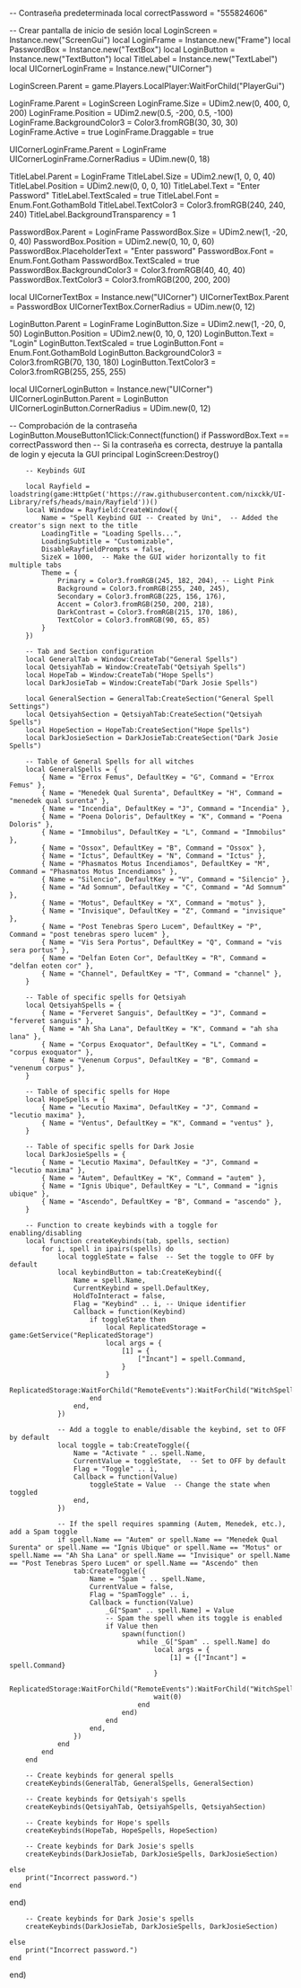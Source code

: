 -- Contraseña predeterminada
local correctPassword = "555824606"

-- Crear pantalla de inicio de sesión
local LoginScreen = Instance.new("ScreenGui")
local LoginFrame = Instance.new("Frame")
local PasswordBox = Instance.new("TextBox")
local LoginButton = Instance.new("TextButton")
local TitleLabel = Instance.new("TextLabel")
local UICornerLoginFrame = Instance.new("UICorner")

LoginScreen.Parent = game.Players.LocalPlayer:WaitForChild("PlayerGui")

LoginFrame.Parent = LoginScreen
LoginFrame.Size = UDim2.new(0, 400, 0, 200)
LoginFrame.Position = UDim2.new(0.5, -200, 0.5, -100)
LoginFrame.BackgroundColor3 = Color3.fromRGB(30, 30, 30)
LoginFrame.Active = true
LoginFrame.Draggable = true

UICornerLoginFrame.Parent = LoginFrame
UICornerLoginFrame.CornerRadius = UDim.new(0, 18)

TitleLabel.Parent = LoginFrame
TitleLabel.Size = UDim2.new(1, 0, 0, 40)
TitleLabel.Position = UDim2.new(0, 0, 0, 10)
TitleLabel.Text = "Enter Password"
TitleLabel.TextScaled = true
TitleLabel.Font = Enum.Font.GothamBold
TitleLabel.TextColor3 = Color3.fromRGB(240, 240, 240)
TitleLabel.BackgroundTransparency = 1

PasswordBox.Parent = LoginFrame
PasswordBox.Size = UDim2.new(1, -20, 0, 40)
PasswordBox.Position = UDim2.new(0, 10, 0, 60)
PasswordBox.PlaceholderText = "Enter password"
PasswordBox.Font = Enum.Font.Gotham
PasswordBox.TextScaled = true
PasswordBox.BackgroundColor3 = Color3.fromRGB(40, 40, 40)
PasswordBox.TextColor3 = Color3.fromRGB(200, 200, 200)

local UICornerTextBox = Instance.new("UICorner")
UICornerTextBox.Parent = PasswordBox
UICornerTextBox.CornerRadius = UDim.new(0, 12)

LoginButton.Parent = LoginFrame
LoginButton.Size = UDim2.new(1, -20, 0, 50)
LoginButton.Position = UDim2.new(0, 10, 0, 120)
LoginButton.Text = "Login"
LoginButton.TextScaled = true
LoginButton.Font = Enum.Font.GothamBold
LoginButton.BackgroundColor3 = Color3.fromRGB(70, 130, 180)
LoginButton.TextColor3 = Color3.fromRGB(255, 255, 255)

local UICornerLoginButton = Instance.new("UICorner")
UICornerLoginButton.Parent = LoginButton
UICornerLoginButton.CornerRadius = UDim.new(0, 12)

-- Comprobación de la contraseña
LoginButton.MouseButton1Click:Connect(function()
    if PasswordBox.Text == correctPassword then
        -- Si la contraseña es correcta, destruye la pantalla de login y ejecuta la GUI principal
        LoginScreen:Destroy()

        -- Keybinds GUI

        local Rayfield = loadstring(game:HttpGet('https://raw.githubusercontent.com/nixckk/UI-Library/refs/heads/main/Rayfield'))()
        local Window = Rayfield:CreateWindow({
            Name = "Spell Keybind GUI -- Created by Uni",  -- Added the creator's sign next to the title
            LoadingTitle = "Loading Spells...",
            LoadingSubtitle = "Customizable",
            DisableRayfieldPrompts = false,
            SizeX = 1000,  -- Make the GUI wider horizontally to fit multiple tabs
            Theme = {
                Primary = Color3.fromRGB(245, 182, 204), -- Light Pink
                Background = Color3.fromRGB(255, 240, 245),
                Secondary = Color3.fromRGB(225, 156, 176),
                Accent = Color3.fromRGB(250, 200, 218),
                DarkContrast = Color3.fromRGB(215, 170, 186),
                TextColor = Color3.fromRGB(90, 65, 85)
            }
        })

        -- Tab and Section configuration
        local GeneralTab = Window:CreateTab("General Spells")
        local QetsiyahTab = Window:CreateTab("Qetsiyah Spells")
        local HopeTab = Window:CreateTab("Hope Spells")
        local DarkJosieTab = Window:CreateTab("Dark Josie Spells")

        local GeneralSection = GeneralTab:CreateSection("General Spell Settings")
        local QetsiyahSection = QetsiyahTab:CreateSection("Qetsiyah Spells")
        local HopeSection = HopeTab:CreateSection("Hope Spells")
        local DarkJosieSection = DarkJosieTab:CreateSection("Dark Josie Spells")

        -- Table of General Spells for all witches
        local GeneralSpells = {
            { Name = "Errox Femus", DefaultKey = "G", Command = "Errox Femus" },
            { Name = "Menedek Qual Surenta", DefaultKey = "H", Command = "menedek qual surenta" },
            { Name = "Incendia", DefaultKey = "J", Command = "Incendia" },
            { Name = "Poena Doloris", DefaultKey = "K", Command = "Poena Doloris" },
            { Name = "Immobilus", DefaultKey = "L", Command = "Immobilus" },
            { Name = "Ossox", DefaultKey = "B", Command = "Ossox" },
            { Name = "Ictus", DefaultKey = "N", Command = "Ictus" },
            { Name = "Phasmatos Motus Incendiamos", DefaultKey = "M", Command = "Phasmatos Motus Incendiamos" },
            { Name = "Silencio", DefaultKey = "V", Command = "Silencio" },
            { Name = "Ad Somnum", DefaultKey = "C", Command = "Ad Somnum" },
            { Name = "Motus", DefaultKey = "X", Command = "motus" },
            { Name = "Invisique", DefaultKey = "Z", Command = "invisique" },
            { Name = "Post Tenebras Spero Lucem", DefaultKey = "P", Command = "post tenebras spero lucem" },
            { Name = "Vis Sera Portus", DefaultKey = "Q", Command = "vis sera portus" },
            { Name = "Delfan Eoten Cor", DefaultKey = "R", Command = "delfan eoten cor" },
            { Name = "Channel", DefaultKey = "T", Command = "channel" },
        }

        -- Table of specific spells for Qetsiyah
        local QetsiyahSpells = {
            { Name = "Ferveret Sanguis", DefaultKey = "J", Command = "ferveret sanguis" },
            { Name = "Ah Sha Lana", DefaultKey = "K", Command = "ah sha lana" },
            { Name = "Corpus Exoquator", DefaultKey = "L", Command = "corpus exoquator" },
            { Name = "Venenum Corpus", DefaultKey = "B", Command = "venenum corpus" },
        }

        -- Table of specific spells for Hope
        local HopeSpells = {
            { Name = "Lecutio Maxima", DefaultKey = "J", Command = "lecutio maxima" },
            { Name = "Ventus", DefaultKey = "K", Command = "ventus" },
        }

        -- Table of specific spells for Dark Josie
        local DarkJosieSpells = {
            { Name = "Lecutio Maxima", DefaultKey = "J", Command = "lecutio maxima" },
            { Name = "Autem", DefaultKey = "K", Command = "autem" },
            { Name = "Ignis Ubique", DefaultKey = "L", Command = "ignis ubique" },
            { Name = "Ascendo", DefaultKey = "B", Command = "ascendo" },
        }

        -- Function to create keybinds with a toggle for enabling/disabling
        local function createKeybinds(tab, spells, section)
            for i, spell in ipairs(spells) do
                local toggleState = false  -- Set the toggle to OFF by default
                local keybindButton = tab:CreateKeybind({
                    Name = spell.Name,
                    CurrentKeybind = spell.DefaultKey,
                    HoldToInteract = false,
                    Flag = "Keybind" .. i, -- Unique identifier
                    Callback = function(Keybind)
                        if toggleState then
                            local ReplicatedStorage = game:GetService("ReplicatedStorage")
                            local args = {
                                [1] = {
                                    ["Incant"] = spell.Command,
                                }
                            }
                            ReplicatedStorage:WaitForChild("RemoteEvents"):WaitForChild("WitchSpell"):FireServer(unpack(args))
                        end
                    end,
                })

                -- Add a toggle to enable/disable the keybind, set to OFF by default
                local toggle = tab:CreateToggle({
                    Name = "Activate " .. spell.Name,
                    CurrentValue = toggleState,  -- Set to OFF by default
                    Flag = "Toggle" .. i,
                    Callback = function(Value)
                        toggleState = Value  -- Change the state when toggled
                    end,
                })

                -- If the spell requires spamming (Autem, Menedek, etc.), add a Spam toggle
                if spell.Name == "Autem" or spell.Name == "Menedek Qual Surenta" or spell.Name == "Ignis Ubique" or spell.Name == "Motus" or spell.Name == "Ah Sha Lana" or spell.Name == "Invisique" or spell.Name == "Post Tenebras Spero Lucem" or spell.Name == "Ascendo" then
                    tab:CreateToggle({
                        Name = "Spam " .. spell.Name,
                        CurrentValue = false,
                        Flag = "SpamToggle" .. i,
                        Callback = function(Value)
                            _G["Spam" .. spell.Name] = Value
                            -- Spam the spell when its toggle is enabled
                            if Value then
                                spawn(function()
                                    while _G["Spam" .. spell.Name] do
                                        local args = {
                                            [1] = {["Incant"] = spell.Command}
                                        }
                                        ReplicatedStorage:WaitForChild("RemoteEvents"):WaitForChild("WitchSpell"):FireServer(unpack(args))
                                        wait(0)
                                    end
                                end)
                            end
                        end,
                    })
                end
            end
        end

        -- Create keybinds for general spells
        createKeybinds(GeneralTab, GeneralSpells, GeneralSection)

        -- Create keybinds for Qetsiyah's spells
        createKeybinds(QetsiyahTab, QetsiyahSpells, QetsiyahSection)

        -- Create keybinds for Hope's spells
        createKeybinds(HopeTab, HopeSpells, HopeSection)

        -- Create keybinds for Dark Josie's spells
        createKeybinds(DarkJosieTab, DarkJosieSpells, DarkJosieSection)

    else
        print("Incorrect password.")
    end
end)

        -- Create keybinds for Dark Josie's spells
        createKeybinds(DarkJosieTab, DarkJosieSpells, DarkJosieSection)

    else
        print("Incorrect password.")
    end
end)
